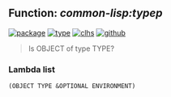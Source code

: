 ## Function: ***common-lisp:typep***
[![package](https://img.shields.io/badge/Package-COMMON--LISP-5f9ea0.svg?style=social&colorA=999999)](../) [![type](https://img.shields.io/badge/Type-Function-5f9ea0.svg?style=social&colorA=999999)](../#function) [![clhs](https://img.shields.io/badge/CLHS-TYPEP-5f9ea0.svg?style=social&colorA=999999)](http://www.lispworks.com/documentation/HyperSpec/Body/f_typep.htm) [![github](https://img.shields.io/badge/GitHub-View_the_source-5f9ea0.svg?style=social&colorA=999999&logo=github)](https://github.com/sbcl/sbcl/blob/master/src/code/typep.lisp/) 

> Is OBJECT of type TYPE?

### Lambda list
```
(OBJECT TYPE &OPTIONAL ENVIRONMENT)
```
